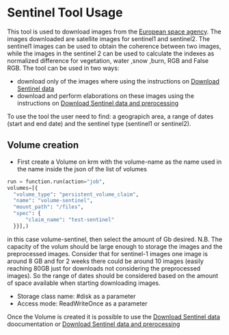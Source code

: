 # Sentinel Tool Usage

This tool is used to download images from the [European space agency](https://www.esa.int/). The images downloaded are satellite images for sentinel1 and sentinel2. The sentinel1 images can be used to obtain the coherence between two images, while the images in the sentinel 2 can be used to calculate the indexes as normalized difference for vegetation, water ,snow ,burn, RGB and False RGB.
The tool can be used in two ways:
- download only of the images where using the instructions on [Download Sentinel data](./howto/download.md)
- download and perform elaborations on these images using the instructions on [Download Sentinel data and prerocessing](./howto/download-preprocess.md)

To use the tool the user need to find: a geograpich area, a range of dates (start and end date) and the sentinel type (sentinel1 or sentinel2).


## Volume creation
 - First create a Volume on krm with the volume-name as the name used in the name inside the json of the list of volumes

  ```Python
 run = function.run(action="job",
  volumes=[{
    "volume_type": "persistent_volume_claim",
    "name": "volume-sentinel",
    "mount_path": "/files",
    "spec": {
        "claim_name": "test-sentinel"
    }}],)
 ```

 in this case volume-sentinel, then select the amount of Gb desired. N.B. The capacity of the volum should be large enough to storage the images and the preprocessed images. Consider that for sentinel-1 images one image is around 8 GB and for 2 weeks there could be around 10 images (easily reaching 80GB just for downloads not considering the preprocessed images). So the range of dates should be considered based on the amount of space available when starting downloading images.

- Storage class name: #disk as a parameter
- Access mode: ReadWriteOnce as a parameter


 Once the Volume is created it is possible to use the [Download Sentinel data](./docs/howto/download.md) doocumentation or [Download Sentinel data and prerocessing](./docs/howto/download-preprocess.md)
